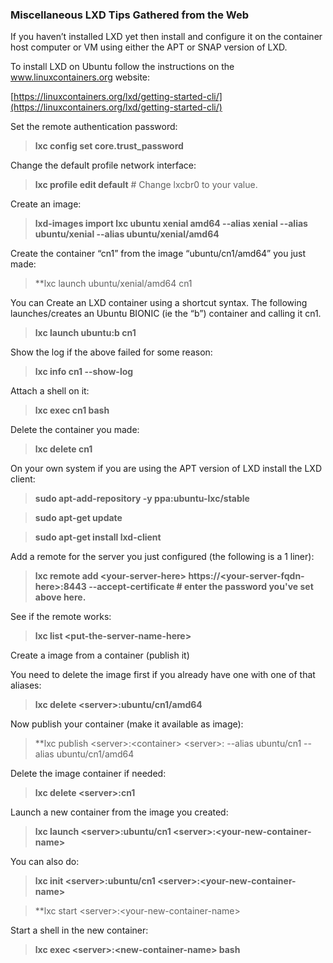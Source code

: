 ### Miscellaneous LXD Tips Gathered from the Web 

If you haven’t installed LXD yet then install and configure it on the container host computer or VM using either the APT or SNAP version of LXD.

To install LXD on Ubuntu follow the instructions on the www.linuxcontainers.org website:

[https://linuxcontainers.org/lxd/getting-started-cli/](https://linuxcontainers.org/lxd/getting-started-cli/)

Set the remote authentication password:

>**lxc config set core.trust_password**

Change the default profile network interface:

> **lxc profile edit default**                # Change lxcbr0 to your value.

Create an image:

> **lxd-images import lxc ubuntu xenial amd64 --alias xenial --alias ubuntu/xenial --alias ubuntu/xenial/amd64**

Create the container “cn1” from the image “ubuntu/cn1/amd64” you just made:

> **lxc launch ubuntu/xenial/amd64 cn1

You can Create an LXD container using a shortcut syntax. The following launches/creates an Ubuntu BIONIC (ie the “b”) container and calling it cn1.

> **lxc launch ubuntu:b cn1**

Show the log if the above failed for some reason:

> **lxc info cn1 --show-log**

Attach a shell on it:

> **lxc exec cn1 bash**

Delete the container you made:

> **lxc delete cn1**

On your own system if you are using the APT version of LXD install the LXD client:

> **sudo apt-add-repository -y ppa:ubuntu-lxc/stable**

> **sudo apt-get update**

> **sudo apt-get install lxd-client**

Add a remote for the server you just configured (the following is a 1 liner):

> **lxc remote add \<your-server-here\> https:\/\/\<your-server-fqdn-here\>:8443 --accept-certificate   # enter the password you've set above here.**

See if the remote works:

> **lxc list \<put-the-server-name-here\>**

Create a image from a container (publish it)

You need to delete the image first if you already have one with one of that aliases:

> **lxc delete \<server\>:ubuntu\/cn1\/amd64**

Now publish your container (make it available as image):

> **lxc publish \<server\>:\<container\> \<server\>: --alias ubuntu/cn1 --alias ubuntu/cn1/amd64

Delete the image container if needed:

> **lxc delete \<server\>:cn1**

Launch a new container from the image you created:

> **lxc launch \<server>\:ubuntu/cn1 \<server\>:\<your-new-container-name\>**
  
You can also do:

> **lxc init \<server\>:ubuntu/cn1 \<server\>:\<your-new-container-name\>**
  
> **lxc start \<server\>:\<your-new-container-name\>
  
Start a shell in the new container:

> **lxc exec \<server\>:\<new-container-name\> bash**
